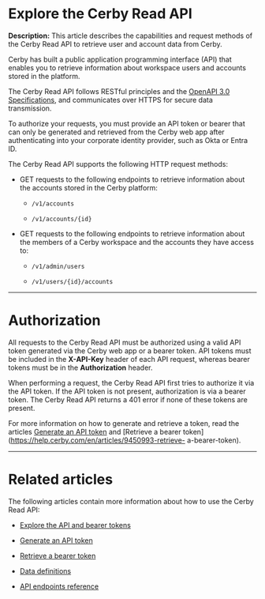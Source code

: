 # Explore the Cerby Read API

**Description:** This article describes the capabilities and request methods of the Cerby Read API to retrieve user and account data from Cerby.

Cerby has built a public application programming interface (API) that enables
you to retrieve information about workspace users and accounts stored in the
platform.

The Cerby Read API follows RESTful principles and the [OpenAPI 3.0
Specifications](https://spec.openapis.org/oas/latest.html), and communicates
over HTTPS for secure data transmission.

To authorize your requests, you must provide an API token or bearer that can
only be generated and retrieved from the Cerby web app after authenticating
into your corporate identity provider, such as Okta or Entra ID.

The Cerby Read API supports the following HTTP request methods:

  * GET requests to the following endpoints to retrieve information about the accounts stored in the Cerby platform:

    * `/v1/accounts`

    * `/v1/accounts/{id}`

  * GET requests to the following endpoints to retrieve information about the members of a Cerby workspace and the accounts they have access to:

    * `/v1/admin/users`

    * `/v1/users/{id}/accounts`

* * *

# Authorization

All requests to the Cerby Read API must be authorized using a valid API token
generated via the Cerby web app or a bearer token. API tokens must be included
in the **X-API-Key** header of each API request, whereas bearer tokens must be
in the **Authorization** header.

When performing a request, the Cerby Read API first tries to authorize it via
the API token. If the API token is not present, authorization is via a bearer
token. The Cerby Read API returns a 401 error if none of these tokens are
present.

For more information on how to generate and retrieve a token, read the
articles [Generate an API
token](https://help.cerby.com/en/articles/9450943-generate-an-api-token) and
[Retrieve a bearer token](https://help.cerby.com/en/articles/9450993-retrieve-
a-bearer-token).

* * *

# Related articles

The following articles contain more information about how to use the Cerby
Read API:

  * [Explore the API and bearer tokens](https://help.cerby.com/en/articles/9450922-explore-the-api-and-bearer-tokens)

  * [Generate an API token](https://help.cerby.com/en/articles/9450943-generate-an-api-token)

  * [Retrieve a bearer token](https://help.cerby.com/en/articles/9450993-retrieve-a-bearer-token)

  * [Data definitions](https://help.cerby.com/en/articles/9451004-data-definitions)

  * [API endpoints reference](https://help.cerby.com/en/articles/9451123-api-endpoints-reference)

